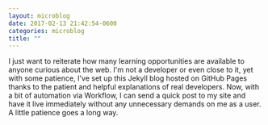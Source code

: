 ```yaml
---
layout: microblog
date: 2017-02-13 21:42:54-0600
categories: microblog
title: ""
---
```

I just want to reiterate how many learning opportunities are available to anyone curious about the web. I'm not a developer or even close to it, yet with some patience, I've set up this Jekyll blog hosted on GitHub Pages thanks to the patient and helpful explanations of real developers. Now, with a bit of automation via Workflow, I can send a quick post to my site and have it live immediately without any unnecessary demands on me as a user. A little patience goes a long way. 
